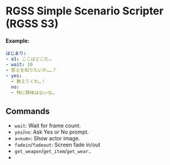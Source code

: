 # RGSS Simple Scenario Scripter (RGSS S3)

#### Example:

```yaml
はじまり:
- a1: ここはどこだ…
- wait: 10
- 答えを知りたいか……？
- yes:
  - 教えてくれ…！
  no:
  - 特に興味はないな…
```

## Commands

* `wait`: Wait for frame count.
* `yes`/`no`: Ask Yes or No prompt.
* `a<num>`: Show actor image.
* `fadein`/`fadeout`: Screen fade in/out
* `get_weapon`/`get_item`/`get_wear`..
*
